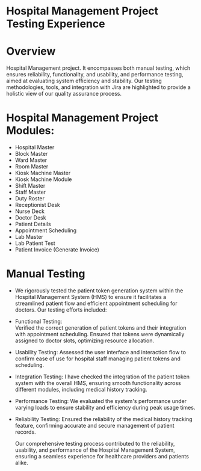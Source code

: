 # Hospital Management Project Testing Experience
# Overview
Hospital Management project. It encompasses both manual testing, which ensures reliability, functionality, and usability, and performance testing, aimed at evaluating system efficiency and stability. Our testing methodologies, tools, and integration with Jira are highlighted to provide a holistic view of our quality assurance process.
# Hospital Management Project Modules:
* Hospital Master
* Block Master
* Ward Master
* Room Master
* Kiosk Machine Master
* Kiosk Machine Module
* Shift Master
* Staff Master
* Duty Roster
* Receptionist Desk
* Nurse Deck
* Doctor Desk
* Patient Details
* Appointment Scheduling
* Lab Master
* Lab Patient Test
* Patient Invoice (Generate Invoice)

# Manual Testing
* We rigorously tested the patient token generation system within the Hospital Management System (HMS) to ensure it facilitates a streamlined patient flow and efficient appointment 
  scheduling for doctors. Our testing efforts included:

* Functional Testing:<br>
  Verified the correct generation of patient tokens and their integration with appointment scheduling. Ensured that tokens were dynamically assigned to doctor slots, optimizing resource 
  allocation.

* Usability Testing: 
  Assessed the user interface and interaction flow to confirm ease of use for hospital staff managing patient tokens and scheduling.

* Integration Testing:
  I have checked the integration of the patient token system with the overall HMS, ensuring smooth functionality across different modules, including medical history tracking.

* Performance Testing:
  We evaluated the system's performance under varying loads to ensure stability and efficiency during peak usage times.

* Reliability Testing:
  Ensured the reliability of the medical history tracking feature, confirming accurate and secure management of patient records.
  
  Our comprehensive testing process contributed to the reliability, usability, and performance of the Hospital Management System, ensuring a seamless experience for healthcare providers 
  and patients alike.




